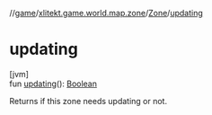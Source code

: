 //[game](../../../index.md)/[xlitekt.game.world.map.zone](../index.md)/[Zone](index.md)/[updating](updating.md)

# updating

[jvm]\
fun [updating](updating.md)(): [Boolean](https://kotlinlang.org/api/latest/jvm/stdlib/kotlin/-boolean/index.html)

Returns if this zone needs updating or not.
